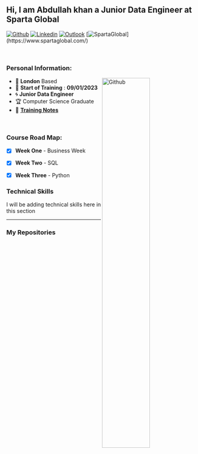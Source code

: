 <!-- Your title -->
## Hi, I am Abdullah khan a Junior Data Engineer at Sparta Global

<!-- Social Media / Contacts Badges -->

[![Github](https://img.shields.io/badge/-Github-000?style=flat&logo=Github&logoColor=white)](https://github.com/kh-an)
[![Linkedin](https://img.shields.io/badge/-LinkedIn-blue?style=flat&logo=Linkedin&logoColor=white)](https://www.linkedin.com/in/kh-an/)
[![Outlook](https://img.shields.io/badge/-Outlook-0078D4?style=flat&logo=Microsoft-Outlook&logoColor=white)](mailto:Abdullahkhan@spartaglobal.com)
[![SpartaGlobal](https://img.shields.io/badge/-SpartaGlobal-e33661?)](https://www.spartaglobal.com/)

&nbsp;

### **Personal Information:**

<!-- Any image aligned to the right. Beware the width -->
<img width="50%" align="right" alt="Github" src="Images/DevOps_tools.png" />

- :round_pushpin: **London** Based
- :date: **Start of Training** : **09/01/2023**
- :cyclone: **Junior Data Engineer**
- :trophy: Computer Science Graduate
- :notebook: [**Training Notes**](/Notes)


<!-- Technical skills Here -->

&nbsp;

<!-- Any image aligned to the right. Beware the width -->

### **Course Road Map:**
- [x] **Week One** - Business Week
- [x] **Week Two** - SQL
- [x] **Week Three** - Python



### **Technical Skills**

I will be adding technical skills here in this section 
___

### **My Repositories**

